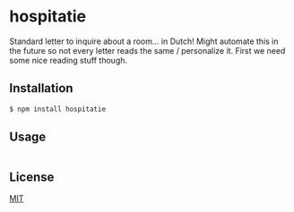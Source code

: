 # hospitatie
Standard letter to inquire about a room... in Dutch! Might automate this in the
future so not every letter reads the same / personalize it. First we need some
nice reading stuff though.

## Installation
```bash
$ npm install hospitatie
```

## Usage
```js

```

## License
[MIT](https://tldrlegal.com/license/mit-license)
